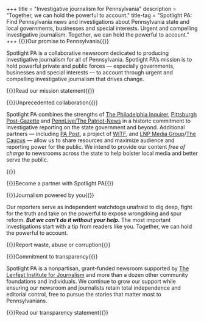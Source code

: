 +++
title = "Investigative journalism for Pennsylvania"
description = "Together, we can hold the powerful to account."
title-tag = "Spotlight PA: Find Pennsylvania news and investigations about Pennsylvania state and local governments, businesses and special interests. Urgent and compelling investigative journalism. Together, we can hold the powerful to account."
+++
{{<content-header>}}Our promise to Pennsylvania{{</content-header>}}

Spotlight PA is a collaborative newsroom dedicated to producing investigative journalism for all of Pennsylvania. Spotlight PA’s mission is to hold powerful private and public forces — especially governments, businesses and special interests — to account through urgent and compelling investigative journalism that drives change.

{{<right-link href="/about/">}}Read our mission statement{{</right-link>}}

{{<content-header>}}Unprecedented collaboration{{</content-header>}}

Spotlight PA combines the strengths of [The Philadelphia Inquirer](https://www.inquirer.com), [Pittsburgh Post-Gazette](https://www.post-gazette.com) and [PennLive/The Patriot-News](https://www.pennlive.com) in a historic commitment to investigative reporting on the state government and beyond. Additional partners — including [PA Post](www.papost.org), a project of [WITF](www.witf.org), and [LNP Media Group](https://lnpmediagroup.com)/[The Caucus](https://caucuspa.com/) — allow us to share resources and maximize audience and reporting power for the public. We intend to provide our content _free of charge_ to newsrooms across the state to help bolster local media and better serve the public.

{{<partner-logos>}}

{{<right-link href="/contact/">}}Become a partner with Spotlight PA{{</right-link>}}

{{<content-header>}}Journalism powered by you{{</content-header>}}

Our reporters serve as independent watchdogs unafraid to dig deep, fight for the truth and take on the powerful to expose wrongdoing and spur reform. **_But we can’t do it without your help._** The most important investigations start with a tip from readers like you. Together, we can hold the powerful to account.

{{<right-link href="/tips/">}}Report waste, abuse or corruption{{</right-link>}}

{{<content-header>}}Commitment to transparency{{</content-header>}}

Spotlight PA is a nonpartisan, grant-funded newsroom supported by [The Lenfest Institute for Journalism](https://www.lenfestinstitute.org) and more than a dozen other community foundations and individuals. We continue to grow our support while ensuring our newsroom and journalists retain total independence and editorial control, free to pursue the stories that matter most to Pennsylvanians.

{{<right-link href="/support/">}}Read our transparency statement{{</right-link>}}
